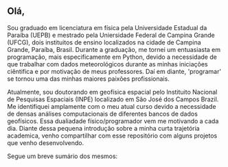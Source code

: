 ## Olá, 


Sou graduado em licenciatura em física pela Universidade Estadual da Paraíba (UEPB) e mestrado pela Uniersidade Federal de Campina Grande (UFCG), dois instituitos de ensino localizados na cidade de Campina Grande, Paraíba, Brasil. Durante a graduação, me tornei um entuasiasta em programação, mais especificamente em Python, devido a necessidade de que trabalhar com dados meteorológicos durante as minhas iniciações ciêntifica e por motivação de meus professores. Daí em diante, 'programar' se tornou uma das minhas maiores paixões profissionais.


Atualmente, sou doutorando em geofísica espacial pelo Instituito Nacional de Pesquisas Espaciais (INPE) localizado em São José dos Campos Brazil. Me identifiquei amplamente com o meu atual curso devido a necessidade de densas análises computacionais de diferentes bancos de dados geofísicos. Essa dualiadade físico/programador vem me motivando a cada dia. Diante dessa pequena introdução sobre a minha curta trajetória academica, venho compartilhar com esse repositório com alguns projetos que venho desenvolvendo. 


Segue um breve sumário dos mesmos:




